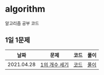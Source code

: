 # algorithm

알고리즘 공부 코드

## 1일 1문제
|날짜|문제|코드|풀이|
|:----:|:---------:|:----:|:----:|
|2021.04.28 | [1의 개수 세기](https://www.acmicpc.net/problem/9527) | [코드](9527-1의개수세기.cpp) |  [풀이](9527-1의개수세기.md)|